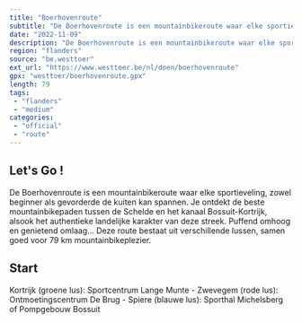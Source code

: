 ```yaml
---
title: "Boerhovenroute"
subtitle: "De Boerhovenroute is een mountainbikeroute waar elke sportieveling, zowel beginner als gevorderde de kuiten kan spannen"
date: "2022-11-09"
description: "De Boerhovenroute is een mountainbikeroute waar elke sportieveling, zowel beginner als gevorderde de kuiten kan spannen"
region: "flanders"
source: "be.westtoer"
ext_url: "https://www.westtoer.be/nl/doen/boerhovenroute"
gpx: "westtoer/boerhovenroute.gpx"
length: 79
tags:
 - "flanders"
 - "medium"
categories:
 - "official"
 - "route"
---
```


## Let's Go ! 

De Boerhovenroute is een mountainbikeroute waar elke sportieveling, zowel beginner als gevorderde de kuiten kan spannen. Je ontdekt de beste mountainbikepaden tussen de Schelde en het kanaal Bossuit-Kortrijk, alsook het authentieke landelijke karakter van deze streek. Puffend omhoog en genietend omlaag... Deze route bestaat uit verschillende lussen, samen goed voor 79 km mountainbikeplezier.

## Start

Kortrijk (groene lus): Sportcentrum Lange Munte - Zwevegem (rode lus): Ontmoetingscentrum De Brug - Spiere (blauwe lus): Sporthal Michelsberg of Pompgebouw Bossuit
